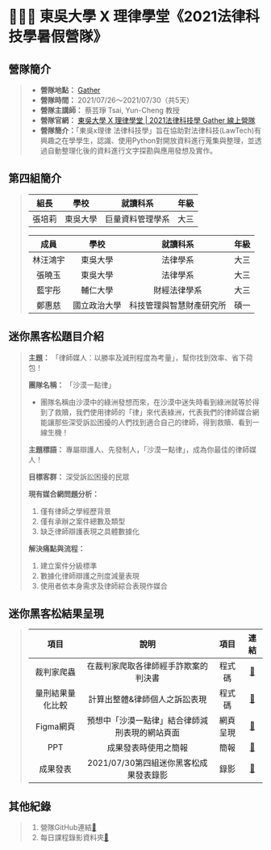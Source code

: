 # 👨🏻‍⚖️ 東吳大學 X 理律學堂《2021法律科技學暑假營隊》
## 營隊簡介
> * **營隊地點：** [Gather](https://reurl.cc/dGOAnD)
> * **營隊時間：** 2021/07/26～2021/07/30（共5天） 
> * **營隊主講師：** 蔡芸琤 Tsai, Yun-Cheng 教授
> * **營隊官網：** [東吳大學 X 理律學堂 | 2021法律科技學 Gather 線上營隊](https://sites.google.com/view/lawtechscu)  
> * **營隊簡介：**「東吳x理律 法律科技學」旨在協助對法律科技(LawTech)有興趣之在學學生，認識、使用Python對開放資料進行蒐集與整理，並透過自動整理化後的資料進行文字探勘與應用發想及實作。

## 第四組簡介
> |   組長   |     學校    |       就讀科系        |   年級  |
> | :------: | :--------: |   :-------------:   | :-----: |
> |  張培莉 |    東吳大學  |     巨量資料管理學系    | 大三 |
> 
> |   成員   |     學校    |       就讀科系        |   年級  |
> | :------: | :--------: |   :-------------:   | :-----: |
> | 林汪鴻宇 |    東吳大學  |       法律學系        | 大三 |
> |  張曉玉  |    東吳大學  |       法律學系        | 大三 |
> |  藍宇彤  |    輔仁大學  |      財經法律學系      | 大三 |
> |  鄭惠慈  |  國立政治大學 | 科技管理與智慧財產研究所 | 碩一 |

## 迷你黑客松題目介紹
>  **主題：** 「律師媒人：以勝率及減刑程度為考量」，幫你找到效率、省下荷包！
>  
>  **團隊名稱：** 「沙漠一點律」
> - 團隊名稱由沙漠中的綠洲發想而來，在沙漠中迷失時看到綠洲就等於得到了救贖，我們使用律師的「律」來代表綠洲，代表我們的律師媒合網能讓那些深受訴訟困擾的人們找到適合自己的律師，得到救贖、看到一線生機！
> 
> **主題標語：** 專屬辯護人、先發制人，「沙漠一點律」，成為你最佳的律師媒人！
> 
> **目標客群：** 深受訴訟困擾的民眾
> 
> **現有媒合網問題分析：**
> 1. 僅有律師之學經歷背景
> 2. 僅有承辦之案件總數及類型
> 3. 缺乏律師辯護表現之具體數據化
> 
> **解決痛點與流程：**
> 1. 建立案件分級標準
> 2. 數據化律師辯護之刑度減量表現
> 3. 使用者依本身需求及律師綜合表現作媒合

## 迷你黑客松結果呈現
> |   項目   |     說明    |   項目   |       連結        | 
> | :------: | :--------: | :--------: |   :---------:   |
> |   裁判家爬蟲    |  在裁判家爬取各律師經手詐欺案的判決書   |   程式碼   |   [🔗](https://github.com/peilichang/LawTech/blob/main/沙漠一點律%20-%20程式碼整理/沙漠一點律%20-%20裁判家爬蟲.ipynb)    |
> |   量刑結果量化比較    |   計算出整體&律師個人之訴訟表現    |   程式碼   |  [🔗](https://github.com/peilichang/LawTech/blob/main/沙漠一點律%20-%20程式碼整理/沙漠一點律%20-%20各律師減刑表現計算.ipynb)     |
> |   Figma網頁    |   預想中「沙漠一點律」結合律師減刑表現的網站頁面    |   網頁呈現   |  [🔗](https://www.figma.com/file/6dwmHjK8BikO7hAwNu6hHV/%E5%BE%8B%E5%B8%AB%E7%B6%B2%E9%A0%81?node-id=0%3A1)     |
> |   PPT    |   成果發表時使用之簡報    |   簡報   |  [🔗](https://github.com/peilichang/LawTech/blob/main/律師媒人：%20以勝率及減刑程度為考量.pdf)    |
> |   成果發表   |   2021/07/30第四組迷你黑客松成果發表錄影    |   錄影   |  [🔗](https://drive.google.com/file/d/1DeMZQftYutPvFSjMyZOH9MbgzSnpcqYp/view?usp=sharing)|

## 其他紀錄
> 1. 營隊GitHub連結[🔫](https://github.com/pecu/LawTech/tree/main/2021LawTech)
> 2. 每日課程錄影資料夾[🔫](https://drive.google.com/drive/u/0/folders/1eqDsDTEfimHUrOysVGGXGZDqoG_Nyyal)
